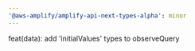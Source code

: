 ```yaml
---
'@aws-amplify/amplify-api-next-types-alpha': minor
---
```


feat(data): add 'initialValues' types to observeQuery

